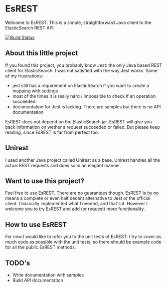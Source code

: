 # EsREST
Welcome to EsREST. This is a simple, straightforward Java client to the ElasticSearch REST API.

[![Build Status](https://travis-ci.org/eriky/esrest.svg)](https://travis-ci.org/eriky/esrest)

## About this little project
If you found this project, you probably know Jest: the only Java based REST client for ElasticSearch.
I was not satisfied with the way Jest works. Some of my frustrations:

* jest still has a requirement on ElasticSearch if you want to create a mapping with settings
* most of the times it is really hard / impossible to check if an operation succeeded
* documentation for Jest is lacking. There are samples but there is no API documentation

EsREST does not depend on the ElasticSearch jar. EsREST will give you back information on wether a request
succeeded or failed. But please keep reading, since EsREST is far from perfect too.

## Unirest
I used another Java project called Unirest as a base. Unirest handles
all the actual REST requests and does so in an elegant manner.

## Want to use this project?
Feel free to use EsREST. There are no guarantees though.
EsREST is by no means a complete or even half decent alternative to Jest or the official client.
I basically implemented what *I* needed, and that's it. However I welcome you to try EsREST and add 
(or request) more functionality.

## How to use EsREST
For now I would like to refer you to the unit tests of EsREST. I try to cover as
much code as possible with the unit tests, so there should be example code for all the public EsREST methods.

## TODO's
* Write documentation with samples
* Build API documentation
